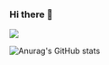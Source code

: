 ### Hi there 👋


![](https://komarev.com/ghpvc/?username=VinSyahputra&label=PROFILE+VIEWS)

![Anurag's GitHub stats](https://github-readme-stats.vercel.app/api?username=VinSyahputra&show_icons=true)
